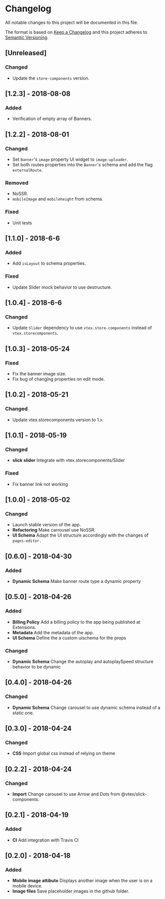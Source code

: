 # Changelog

All notable changes to this project will be documented in this file.

The format is based on [Keep a Changelog](http://keepachangelog.com/en/1.0.0/)
and this project adheres to [Semantic Versioning](http://semver.org/spec/v2.0.0.html).

## [Unreleased]
### Changed
- Update the `store-components` version.

## [1.2.3] - 2018-08-08

### Added
- Verification of empty array of Banners.

## [1.2.2] - 2018-08-01
### Changed
- Set `Banner`'s `image` property UI widget to `image-uploader`.
- Set both routes properties into the `Banner`'s schema and add the flag `externalRoute`.

### Removed
- NoSSR.
- `mobileImage` and `mobileheight` from schema.

### Fixed
- Unit tests

## [1.1.0] - 2018-6-6
### Added
- Add `isLayout` to schema properties.

### Fixed
- Update Slider mock behavior to use destructure.

## [1.0.4] - 2018-6-6

### Changed
- Update `Slider` dependency to use `vtex.store-components` instead of `vtex.storecomponents`.

## [1.0.3] - 2018-05-24
### Fixed
- Fix the banner image size.
- Fix bug of changing properties on edit mode.

## [1.0.2] - 2018-05-21
### Changed
- Update vtex.storecomponents version to 1.x

## [1.0.1] - 2018-05-19
### Changed
- **slick slider** Integrate with vtex.storecomponents/Slider

### Fixed
- Fix banner link not working

## [1.0.0] - 2018-05-02
### Changed
- Launch stable version of the app.
- **Refactoring** Make carrousel use NoSSR.
- **UI Schema** Adapt the UI structure accordingly with the changes of `pages-editor.`

## [0.6.0] - 2018-04-30
### Added
- **Dynamic Schema** Make banner route type a dynamic property

## [0.5.0] - 2018-04-26
### Added
- **Billing Policy** Add a billing policy to the app being published at Extensions.
- **Metadata** Add the metadata of the app.
- **UI Schema** Define the a custom uischema for the props

### Changed
- **Dynamic Schema** Change the autoplay and autoplaySpeed structure behavior to be dynamic

## [0.4.0] - 2018-04-26
### Changed
- **Dynamic Schema** Change carousel to use dynamic schema instead of a static one.

## [0.3.0] - 2018-04-24
### Changed
- **CSS** Import global css instead of relying on theme

## [0.2.2] - 2018-04-24
### Changed
- **Import** Change carousel to use Arrow and Dots from @vtex/slick-components.

## [0.2.1] - 2018-04-19
### Added
- **CI** Add integration with Travis CI

## [0.2.0] - 2018-04-18
### Added
- **Mobile image attibute** Displays another image when the user is on a mobile device.
- **Image files** Save placeholder images in the github folder.
